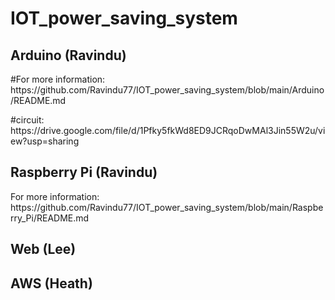 <h1>IOT_power_saving_system</h1>

<h2>Arduino (Ravindu)</h2>
    <p>#For more information: https://github.com/Ravindu77/IOT_power_saving_system/blob/main/Arduino/README.md</p>
    <p>#circuit: https://drive.google.com/file/d/1Pfky5fkWd8ED9JCRqoDwMAl3Jin55W2u/view?usp=sharing</p>

<h2>Raspberry Pi (Ravindu)</h2>
    For more information: https://github.com/Ravindu77/IOT_power_saving_system/blob/main/Raspberry_Pi/README.md

<h2>Web (Lee)</h2>
    

<h2>AWS (Heath)</h2>
